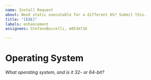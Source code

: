 ```yaml
---
name: Install Request
about: Need static executable for a different OS? Submit this.
title: "[EXE]"
labels: enhancement
assignees: StefanoBuccelli, m053m716

---
```


# Operating System #
_What operating system, and is it 32- or 64-bit?_
